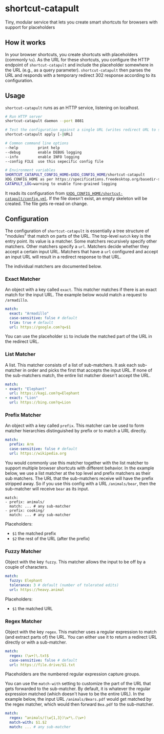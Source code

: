 # shortcut-catapult
Tiny, modular service that lets you create smart shortcuts for browsers with support for placeholders

## How it works
In your browser shortcuts, you create shortcuts with placeholders (commonly `%s`). As the URL for these shortcuts, you configure the HTTP endpoint of `shortcut-catapult` and include the placeholder somewhere in the URL (e.g., as a query parameter).
`shortcut-catapult` then parses the URL and responds with a temporary redirect 302 response according to its configuration.

## Usage

`shortcut-catapult` runs as an HTTP service, listening on localhost. 
```bash
# Run HTTP server
shortcut-catapult daemon --port 8081

# Test the configuration against a single URL (writes redirect URL to stdout or exits with code 2)
shortcut-catapult apply [-|URL]

# Common command line options
--help         print help
--debug        enable DEBUG logging
--info         enable INFO logging
--config FILE  use this sepecific config file

# Environment variables
SHORTCUT_CATAPULT_CONFIG_HOME=$XDG_CONFIG_HOME/shortcut-catapult
XDG_CONFIG_HOME as per https://specifications.freedesktop.org/basedir-spec/latest
CATAPULT_LOG=warning to enable fine-grained logging
```

It reads its configuration from [`$XDG_CONFIG_HOME/shortcut-catapult/config.yml`](https://specifications.freedesktop.org/basedir-spec/latest/).
If the file doesn't exist, an empty skeleton will be created. The file gets re-read on change.

## Configuration
The configuration of `shortcut-catapult` is essentially a tree structure of "modules" that match on parts of the URL.
The top-level `match` key is the entry point. Its value is a matcher. Some matchers recursively specify other matchers.
Other matchers specify a `url`. Matchers decide whether they accept a certain input URL. Matchers that have a `url` configured
and accept an input URL will result in a redirect response to that URL.

The individual matchers are documented below.

### Exact Matcher
An object with a key called `exact`. This matcher matches if there is an exact match for the input URL. 
The example below would match a request to `/armadillo`.

```yaml
match:
  exact: "Armadillo"
  case-sensitive: false # default
  trim: true # default
  url: https://google.com?q=$1
```

You can use the placeholder `$1` to include the matched part of the URL in the redirect URL.

### List Matcher
A list. This matcher consists of a list of sub-matchers. It ask each sub-matcher in order and picks the first that
accepts the input URL. If none of the sub-matchers match, the entire list matcher doesn't accept the URL.

```yaml
match:
- exact: "Elephant"
  url: https://kagi.com?q=Elephant
- exact: "Lion"
  url: https://bing.com?q=Lion
```

### Prefix Matcher
An object with a key called `prefix`. This matcher can be used to form matcher hierarchies distinguished by prefix
or to match a URL directly.

```yaml
match:
  prefix: Arm
  case-sensitive: false # default
  url: https://wikipedia.org
```

You would commonly use this matcher together with the list matcher
to support multiple browser shortcuts with different behavior. In the example below, we use a list matcher
at the top level and prefix matchers as their sub matchers. The URL that the sub-matchers receive will 
have the prefix stripped away. So if you use this config with a URL `/animals/bear`, then the sub-matcher
will receive `bear` as its input. 

```
match:
- prefix: animals/
  match: ... # any sub-matcher
- prefix: cooking/
  match: ... # any sub-matcher
```

Placeholders:
- `$1` the matched prefix
- `$2` the rest of the URL (after the prefix)

### Fuzzy Matcher
Object with the key `fuzzy`. This matcher allows the input to be off by a couple of characters.
```yaml
match:
  fuzzy: Elephant
  tolerance: 3 # default (number of tolerated edits)
  url: https://heavy.animal
```

Placeholders:
- `$1` the matched URL

### Regex Matcher
Object with the key `regex`. This matcher uses a regular expression to match (and extract parts of) the URL.
You can either use it to return a redirect URL directly or with a sub-matcher.

```yaml
match:
  regex: (\w+)\.txt$
  case-sensitive: false # default
  url: https://file.drive/$1.txt
```

Placeholders are the numbered regular expression capture groups.

You can use the `match-with` setting to customize the part of the URL that gets forwarded to the sub-matcher. 
By default, it is whatever the regular expression matched (which doesn't have to be the entire URL).
In the example below, the input URL `/animals/Bears.pdf` would get matched by the regex matcher, which would
then forward `Bea.pdf` to the sub-matcher.
```yaml
match:
  regex: ^animals/(\w{1,3})\w*\.(\w+)
  match-with: $1.$2
  match: ... # any sub-matcher
```
